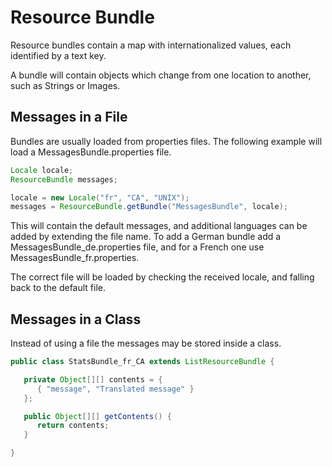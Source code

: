 # Resource Bundle

Resource bundles contain a map with internationalized values, each identified by a text key.

A bundle will contain objects which change from one location to another, such as Strings or Images.

## Messages in a File

Bundles are usually loaded from properties files. The following example will load a MessagesBundle.properties file.

```java
Locale locale;
ResourceBundle messages;

locale = new Locale("fr", "CA", "UNIX");
messages = ResourceBundle.getBundle("MessagesBundle", locale);
```

This will contain the default messages, and additional languages can be added by extending the file name. To add a German bundle add a MessagesBundle\_de.properties file, and for a French one use MessagesBundle\_fr.properties.

The correct file will be loaded by checking the received locale, and falling back to the default file.

## Messages in a Class

Instead of using a file the messages may be stored inside a class.

```java
public class StatsBundle_fr_CA extends ListResourceBundle {

   private Object[][] contents = {
      { "message", "Translated message" }
   };

   public Object[][] getContents() {
      return contents;
   }

}
```
